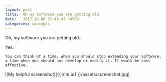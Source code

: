 ```yaml
---
layout: post
title:  Oh my software you are getting old
date:   2017-10-06 02:48:43 +0500
categories: concepts
---
```


Oh, my software you are getting old...

Yes.

	You can think of a time, when you should stop extending your software,
	a time when you should not develop or modify it. It would be cost effective.
	

![My helpful screenshot]({{ site.url }}/assets/screenshot.jpg)
